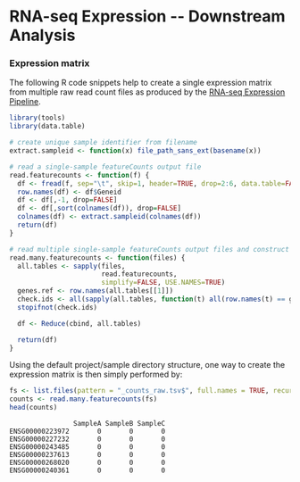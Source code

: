 # RNA-seq Expression -- Downstream Analysis

### Expression matrix

The following R code snippets help to create a single expression matrix from
multiple raw read count files as produced by the
[RNA-seq Expression Pipeline](rna_expression.md).

```r
library(tools)
library(data.table)

# create unique sample identifier from filename
extract.sampleid <- function(x) file_path_sans_ext(basename(x))

# read a single-sample featureCounts output file
read.featurecounts <- function(f) {
  df <- fread(f, sep="\t", skip=1, header=TRUE, drop=2:6, data.table=FALSE)
  row.names(df) <- df$Geneid
  df <- df[,-1, drop=FALSE]
  df <- df[,sort(colnames(df)), drop=FALSE]
  colnames(df) <- extract.sampleid(colnames(df))
  return(df)
}

# read multiple single-sample featureCounts output files and construct expression matrix
read.many.featurecounts <- function(files) {
  all.tables <- sapply(files,
                       read.featurecounts,
                       simplify=FALSE, USE.NAMES=TRUE)
  genes.ref <- row.names(all.tables[[1]])
  check.ids <- all(sapply(all.tables, function(t) all(row.names(t) == genes.ref)))
  stopifnot(check.ids)

  df <- Reduce(cbind, all.tables)

  return(df)
}
```

Using the default project/sample directory structure, one way to create the
expression matrix is then simply performed by:
```r
fs <- list.files(pattern = "_counts_raw.tsv$", full.names = TRUE, recursive = TRUE)
counts <- read.many.featurecounts(fs)
head(counts)
```

```
                SampleA SampleB SampleC
ENSG00000223972       0       0       0
ENSG00000227232       0       0       0
ENSG00000243485       0       0       0
ENSG00000237613       0       0       0
ENSG00000268020       0       0       0
ENSG00000240361       0       0       0
```
